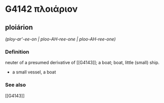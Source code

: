 # G4142 πλοιάριον

## ploiárion

_(ploy-ar'-ee-on | ploo-AH-ree-one | ploo-AH-ree-one)_

### Definition

neuter of a presumed derivative of [[G4143]]; a boat; boat, little (small) ship.

- a small vessel, a boat

### See also

[[G4143]]

